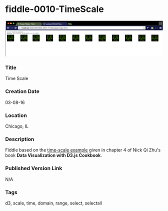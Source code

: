 fiddle-0010-TimeScale
======

![Screenshot](screenshot.png)


### Title

Time Scale


### Creation Date

03-08-16


### Location

Chicago, IL


### Description

Fiddle based on the [time-scale example](https://github.com/NickQiZhu/d3-cookbook/blob/master/src/chapter4/time-scale.html)
given in chapter 4 of Nick Qi Zhu's book **Data Visualization with D3.js Cookbook**.


### Published Version Link

N/A


### Tags

d3, scale, time, domain, range, select, selectall
